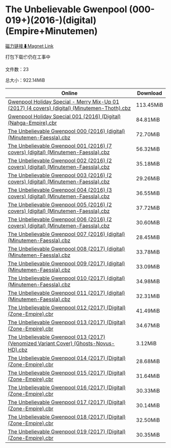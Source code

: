 # The Unbelievable Gwenpool (000-019+)(2016-)(digital)(Empire+Minutemen)

[磁力链接⬇Magnet Link](magnet:?xt=urn:btih:1aebcb44d9273bd77de94f702d629101d532f3ba&dn=The%20Unbelievable%20Gwenpool%20%28000-019%2B%29%282016-%29%28digital%29%28Empire%2BMinutemen%29)

打包下载📦仍在工事中

文件数：23

总大小：922.14MiB

Online | Download
--- | ---
[Gwenpool Holiday Special - Merry Mix-Up 01 (2017) (4 covers) (digital) (Minutemen-Thoth).cbz](https://github.com/alicewish/markdown/blob/master/comic/Gwenpool-Holiday-Special-Merry-Mix-Up-01-2017-4-covers-digital-Minutemen-Thoth-cbz.md) | 113.45MiB
[Gwenpool Holiday Special 001 (2016) (Digital) (Nahga-Empire).cbr](https://github.com/alicewish/markdown/blob/master/comic/Gwenpool-Holiday-Special-001-2016-Digital-Nahga-Empire-cbr.md) | 84.81MiB
[The Unbelievable Gwenpool 000 (2016) (digital) (Minutemen-Faessla).cbz](https://github.com/alicewish/markdown/blob/master/comic/Unbelievable-Gwenpool-000-2016-digital-Minutemen-Faessla-cbz.md) | 72.70MiB
[The Unbelievable Gwenpool 001 (2016) (7 covers) (digital) (Minutemen-Faessla).cbz](https://github.com/alicewish/markdown/blob/master/comic/Unbelievable-Gwenpool-001-2016-7-covers-digital-Minutemen-Faessla-cbz.md) | 56.32MiB
[The Unbelievable Gwenpool 002 (2016) (2 covers) (digital) (Minutemen-Faessla).cbz](https://github.com/alicewish/markdown/blob/master/comic/Unbelievable-Gwenpool-002-2016-2-covers-digital-Minutemen-Faessla-cbz.md) | 35.18MiB
[The Unbelievable Gwenpool 003 (2016) (2 covers) (digital) (Minutemen-Faessla).cbz](https://github.com/alicewish/markdown/blob/master/comic/Unbelievable-Gwenpool-003-2016-2-covers-digital-Minutemen-Faessla-cbz.md) | 29.26MiB
[The Unbelievable Gwenpool 004 (2016) (3 covers) (digital) (Minutemen-Faessla).cbz](https://github.com/alicewish/markdown/blob/master/comic/Unbelievable-Gwenpool-004-2016-3-covers-digital-Minutemen-Faessla-cbz.md) | 36.55MiB
[The Unbelievable Gwenpool 005 (2016) (2 covers) (digital) (Minutemen-Faessla).cbz](https://github.com/alicewish/markdown/blob/master/comic/Unbelievable-Gwenpool-005-2016-2-covers-digital-Minutemen-Faessla-cbz.md) | 37.72MiB
[The Unbelievable Gwenpool 006 (2016) (2 covers) (digital) (Minutemen-Faessla).cbz](https://github.com/alicewish/markdown/blob/master/comic/Unbelievable-Gwenpool-006-2016-2-covers-digital-Minutemen-Faessla-cbz.md) | 30.60MiB
[The Unbelievable Gwenpool 007 (2016) (digital) (Minutemen-Faessla).cbz](https://github.com/alicewish/markdown/blob/master/comic/Unbelievable-Gwenpool-007-2016-digital-Minutemen-Faessla-cbz.md) | 28.45MiB
[The Unbelievable Gwenpool 008 (2017) (digital) (Minutemen-Faessla).cbz](https://github.com/alicewish/markdown/blob/master/comic/Unbelievable-Gwenpool-008-2017-digital-Minutemen-Faessla-cbz.md) | 33.78MiB
[The Unbelievable Gwenpool 009 (2017) (digital) (Minutemen-Faessla).cbz](https://github.com/alicewish/markdown/blob/master/comic/Unbelievable-Gwenpool-009-2017-digital-Minutemen-Faessla-cbz.md) | 33.09MiB
[The Unbelievable Gwenpool 010 (2017) (digital) (Minutemen-Faessla).cbz](https://github.com/alicewish/markdown/blob/master/comic/Unbelievable-Gwenpool-010-2017-digital-Minutemen-Faessla-cbz.md) | 34.98MiB
[The Unbelievable Gwenpool 011 (2017) (digital) (Minutemen-Faessla).cbz](https://github.com/alicewish/markdown/blob/master/comic/Unbelievable-Gwenpool-011-2017-digital-Minutemen-Faessla-cbz.md) | 32.31MiB
[The Unbelievable Gwenpool 012 (2017) (Digital) (Zone-Empire).cbr](https://github.com/alicewish/markdown/blob/master/comic/Unbelievable-Gwenpool-012-2017-Digital-Zone-Empire-cbr.md) | 41.49MiB
[The Unbelievable Gwenpool 013 (2017) (Digital) (Zone-Empire).cbr](https://github.com/alicewish/markdown/blob/master/comic/Unbelievable-Gwenpool-013-2017-Digital-Zone-Empire-cbr.md) | 34.67MiB
[The Unbelievable Gwenpool 013 (2017) (Venomized Variant Cover) (Ghosts-Novus-HD).cbz](https://github.com/alicewish/markdown/blob/master/comic/Unbelievable-Gwenpool-013-2017-Venomized-Variant-Cover-Ghosts-Novus-HD-cbz.md) | 3.12MiB
[The Unbelievable Gwenpool 014 (2017) (Digital) (Zone-Empire).cbr](https://github.com/alicewish/markdown/blob/master/comic/Unbelievable-Gwenpool-014-2017-Digital-Zone-Empire-cbr.md) | 28.68MiB
[The Unbelievable Gwenpool 015 (2017) (Digital) (Zone-Empire).cbr](https://github.com/alicewish/markdown/blob/master/comic/Unbelievable-Gwenpool-015-2017-Digital-Zone-Empire-cbr.md) | 31.64MiB
[The Unbelievable Gwenpool 016 (2017) (Digital) (Zone-Empire).cbr](https://github.com/alicewish/markdown/blob/master/comic/Unbelievable-Gwenpool-016-2017-Digital-Zone-Empire-cbr.md) | 30.33MiB
[The Unbelievable Gwenpool 017 (2017) (Digital) (Zone-Empire).cbr](https://github.com/alicewish/markdown/blob/master/comic/Unbelievable-Gwenpool-017-2017-Digital-Zone-Empire-cbr.md) | 30.14MiB
[The Unbelievable Gwenpool 018 (2017) (Digital) (Zone-Empire).cbr](https://github.com/alicewish/markdown/blob/master/comic/Unbelievable-Gwenpool-018-2017-Digital-Zone-Empire-cbr.md) | 32.50MiB
[The Unbelievable Gwenpool 019 (2017) (Digital) (Zone-Empire).cbr](https://github.com/alicewish/markdown/blob/master/comic/Unbelievable-Gwenpool-019-2017-Digital-Zone-Empire-cbr.md) | 30.35MiB